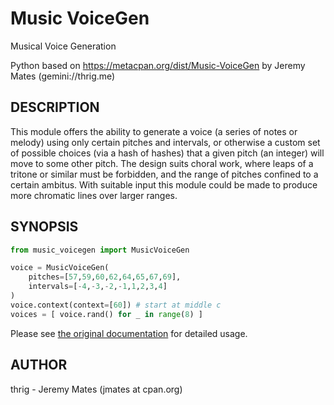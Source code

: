 # Music VoiceGen

Musical Voice Generation

Python based on https://metacpan.org/dist/Music-VoiceGen by Jeremy Mates (gemini://thrig.me)

## DESCRIPTION

This module offers the ability to generate a voice (a series of notes or melody) using only certain pitches and intervals, or otherwise a custom set of possible choices (via a hash of hashes) that a given pitch (an integer) will move to some other pitch. The design suits choral work, where leaps of a tritone or similar must be forbidden, and the range of pitches confined to a certain ambitus. With suitable input this module could be made to produce more chromatic lines over larger ranges.

## SYNOPSIS
```python
from music_voicegen import MusicVoiceGen

voice = MusicVoiceGen(
    pitches=[57,59,60,62,64,65,67,69],
    intervals=[-4,-3,-2,-1,1,2,3,4]
)
voice.context(context=[60]) # start at middle c
voices = [ voice.rand() for _ in range(8) ]
```

Please see [the original documentation](https://metacpan.org/pod/Music::VoiceGen) for detailed usage.

## AUTHOR

thrig - Jeremy Mates (jmates at cpan.org)
